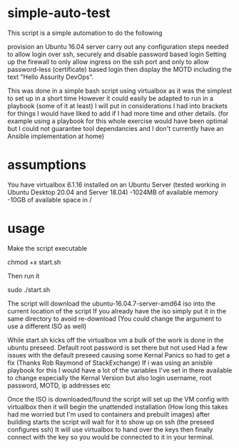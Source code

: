 # simple-auto-test

This script is a simple automation to do the following

provision an Ubuntu 16.04 server
carry out any configuration steps needed to allow login over ssh, securely and disable password based login
Setting up the firewall to only allow ingress on the ssh port and
only to allow password-less (certificate) based login
then display the MOTD including the text "Hello Assurity DevOps”.

This was done in a simple bash script using virtualbox as it was the simplest to set up in a short time
However it could easily be adapted to run in a playbook (some of it at least)
I will put in considerations I had into brackets for things I would have liked to add if I had more time and other details.
(for example using a playbook for this whole exercise would have been optimal but I could not guarantee tool dependancies and I don't currently have an Ansible implementation at home)

# assumptions

You have virtualbox 6.1.16 installed on an Ubuntu Server
(tested working in Ubuntu Desktop 20.04 and Server 18.04)
-1024MB of available memory
-10GB of available space in /

# usage

Make the script executable

chmod +x start.sh

Then run it

sudo ./start.sh

The script will download the ubuntu-16.04.7-server-amd64 iso into the current location of the script
If you already have the iso simply put it in the same directory to avoid re-download 
(You could change the argument to use a different ISO as well)

While start.sh kicks off the virtualbox vm a bulk of the work is done in the ubuntu preseed.
Default root password is set there but not used
Had a few issues with the default preseed causing some Kernal Panics so had to get a fix (Thanks Rob Raymond of StackExchange)
If i was using an anisble playbook for this I would have a lot of the variables I've set in there available to change especially the Kernal Version but also login username, root password, MOTD, ip addresses etc

Once the ISO is downloaded/found the script will set up the VM config with virtualbox
then it will begin the unattended installation (How long this takes had me worried but I'm used to containers and prebuilt images)
after building starts the script will wait for it to show up on ssh (the preseed configures ssh)
It will use virtualbox to hand over the keys then finally connect with the key so you would be connected to it in your terminal.